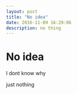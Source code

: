 ```yaml
---
layout: post
title: "No idea"
date: 2016-11-09 16:29:06
description: no thing
---
```


# No idea

I dont know why

just nothing

